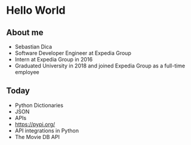 # Hello World

## About me

* Sebastian Dica
* Software Developer Engineer at Expedia Group
* Intern at Expedia Group in 2016
* Graduated University in 2018 and joined Expedia Group as a full-time employee

## Today

* Python Dictionaries
* JSON
* APIs
* https://pypi.org/
* API integrations in Python
* The Movie DB API